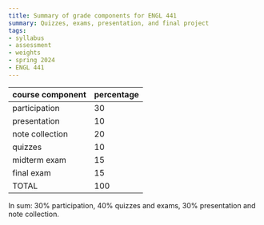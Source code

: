 ```yaml
---
title: Summary of grade components for ENGL 441
summary: Quizzes, exams, presentation, and final project
tags:
- syllabus
- assessment
- weights
- spring 2024
- ENGL 441
---
```

course component           | percentage
---------------------------|--------
participation              | 30
presentation               | 10
note collection            | 20
quizzes                    | 10
midterm exam               | 15
final exam                 | 15
TOTAL                      |100

In sum: 30% participation, 40% quizzes and exams, 30% presentation and note collection.
<!--
10 quizzes (weeks 2--6, 9, 10, 12--13)
-->
